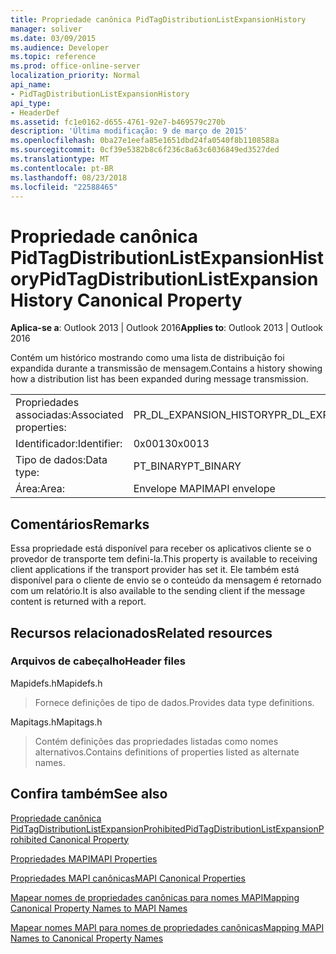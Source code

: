 ```yaml
---
title: Propriedade canônica PidTagDistributionListExpansionHistory
manager: soliver
ms.date: 03/09/2015
ms.audience: Developer
ms.topic: reference
ms.prod: office-online-server
localization_priority: Normal
api_name:
- PidTagDistributionListExpansionHistory
api_type:
- HeaderDef
ms.assetid: fc1e0162-d655-4761-92e7-b469579c270b
description: 'Última modificação: 9 de março de 2015'
ms.openlocfilehash: 0ba27e1eefa85e1651dbd24fa0540f8b1108588a
ms.sourcegitcommit: 0cf39e5382b8c6f236c8a63c6036849ed3527ded
ms.translationtype: MT
ms.contentlocale: pt-BR
ms.lasthandoff: 08/23/2018
ms.locfileid: "22588465"
---
```

# <a name="pidtagdistributionlistexpansionhistory-canonical-property"></a><span data-ttu-id="80ff1-103">Propriedade canônica PidTagDistributionListExpansionHistory</span><span class="sxs-lookup"><span data-stu-id="80ff1-103">PidTagDistributionListExpansionHistory Canonical Property</span></span>

  
  
<span data-ttu-id="80ff1-104">**Aplica-se a**: Outlook 2013 | Outlook 2016</span><span class="sxs-lookup"><span data-stu-id="80ff1-104">**Applies to**: Outlook 2013 | Outlook 2016</span></span> 
  
<span data-ttu-id="80ff1-105">Contém um histórico mostrando como uma lista de distribuição foi expandida durante a transmissão de mensagem.</span><span class="sxs-lookup"><span data-stu-id="80ff1-105">Contains a history showing how a distribution list has been expanded during message transmission.</span></span> 
  
|||
|:-----|:-----|
|<span data-ttu-id="80ff1-106">Propriedades associadas:</span><span class="sxs-lookup"><span data-stu-id="80ff1-106">Associated properties:</span></span>  <br/> |<span data-ttu-id="80ff1-107">PR_DL_EXPANSION_HISTORY</span><span class="sxs-lookup"><span data-stu-id="80ff1-107">PR_DL_EXPANSION_HISTORY</span></span>  <br/> |
|<span data-ttu-id="80ff1-108">Identificador:</span><span class="sxs-lookup"><span data-stu-id="80ff1-108">Identifier:</span></span>  <br/> |<span data-ttu-id="80ff1-109">0x0013</span><span class="sxs-lookup"><span data-stu-id="80ff1-109">0x0013</span></span>  <br/> |
|<span data-ttu-id="80ff1-110">Tipo de dados:</span><span class="sxs-lookup"><span data-stu-id="80ff1-110">Data type:</span></span>  <br/> |<span data-ttu-id="80ff1-111">PT_BINARY</span><span class="sxs-lookup"><span data-stu-id="80ff1-111">PT_BINARY</span></span>  <br/> |
|<span data-ttu-id="80ff1-112">Área:</span><span class="sxs-lookup"><span data-stu-id="80ff1-112">Area:</span></span>  <br/> |<span data-ttu-id="80ff1-113">Envelope MAPI</span><span class="sxs-lookup"><span data-stu-id="80ff1-113">MAPI envelope</span></span>  <br/> |
   
## <a name="remarks"></a><span data-ttu-id="80ff1-114">Comentários</span><span class="sxs-lookup"><span data-stu-id="80ff1-114">Remarks</span></span>

<span data-ttu-id="80ff1-115">Essa propriedade está disponível para receber os aplicativos cliente se o provedor de transporte tem defini-la.</span><span class="sxs-lookup"><span data-stu-id="80ff1-115">This property is available to receiving client applications if the transport provider has set it.</span></span> <span data-ttu-id="80ff1-116">Ele também está disponível para o cliente de envio se o conteúdo da mensagem é retornado com um relatório.</span><span class="sxs-lookup"><span data-stu-id="80ff1-116">It is also available to the sending client if the message content is returned with a report.</span></span> 
  
## <a name="related-resources"></a><span data-ttu-id="80ff1-117">Recursos relacionados</span><span class="sxs-lookup"><span data-stu-id="80ff1-117">Related resources</span></span>

### <a name="header-files"></a><span data-ttu-id="80ff1-118">Arquivos de cabeçalho</span><span class="sxs-lookup"><span data-stu-id="80ff1-118">Header files</span></span>

<span data-ttu-id="80ff1-119">Mapidefs.h</span><span class="sxs-lookup"><span data-stu-id="80ff1-119">Mapidefs.h</span></span>
  
> <span data-ttu-id="80ff1-120">Fornece definições de tipo de dados.</span><span class="sxs-lookup"><span data-stu-id="80ff1-120">Provides data type definitions.</span></span>
    
<span data-ttu-id="80ff1-121">Mapitags.h</span><span class="sxs-lookup"><span data-stu-id="80ff1-121">Mapitags.h</span></span>
  
> <span data-ttu-id="80ff1-122">Contém definições das propriedades listadas como nomes alternativos.</span><span class="sxs-lookup"><span data-stu-id="80ff1-122">Contains definitions of properties listed as alternate names.</span></span>
    
## <a name="see-also"></a><span data-ttu-id="80ff1-123">Confira também</span><span class="sxs-lookup"><span data-stu-id="80ff1-123">See also</span></span>



[<span data-ttu-id="80ff1-124">Propriedade canônica PidTagDistributionListExpansionProhibited</span><span class="sxs-lookup"><span data-stu-id="80ff1-124">PidTagDistributionListExpansionProhibited Canonical Property</span></span>](pidtagdistributionlistexpansionprohibited-canonical-property.md)


[<span data-ttu-id="80ff1-125">Propriedades MAPI</span><span class="sxs-lookup"><span data-stu-id="80ff1-125">MAPI Properties</span></span>](mapi-properties.md)
  
[<span data-ttu-id="80ff1-126">Propriedades MAPI canônicas</span><span class="sxs-lookup"><span data-stu-id="80ff1-126">MAPI Canonical Properties</span></span>](mapi-canonical-properties.md)
  
[<span data-ttu-id="80ff1-127">Mapear nomes de propriedades canônicas para nomes MAPI</span><span class="sxs-lookup"><span data-stu-id="80ff1-127">Mapping Canonical Property Names to MAPI Names</span></span>](mapping-canonical-property-names-to-mapi-names.md)
  
[<span data-ttu-id="80ff1-128">Mapear nomes MAPI para nomes de propriedades canônicas</span><span class="sxs-lookup"><span data-stu-id="80ff1-128">Mapping MAPI Names to Canonical Property Names</span></span>](mapping-mapi-names-to-canonical-property-names.md)

